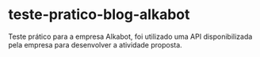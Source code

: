 # teste-pratico-blog-alkabot

<p>Teste prático para a empresa Alkabot, foi utilizado uma API disponibilizada pela empresa para desenvolver a atividade proposta.</p>
